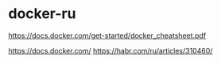 # docker-ru

https://docs.docker.com/get-started/docker_cheatsheet.pdf

https://docs.docker.com/
https://habr.com/ru/articles/310460/
